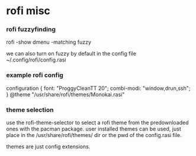 # rofi misc

### rofi fuzzyfinding
rofi -show dmenu -matching fuzzy

we can also turn on fuzzy by default in the config file ~/.config/rofi/config.rasi

### example rofi config

configuration {
    font: "ProggyCleanTT 20";
    combi-modi: "window,drun,ssh";
}
@theme "/usr/share/rofi/themes/Monokai.rasi"

### theme selection

use the rofi-theme-selector to select a rofi theme from the predownloaded ones with the pacman package.
user installed themes can be used, just place in the /usr/share/rofi/themes/ dir
or the pwd of the config.rasi file.

themes are just config extensions.


